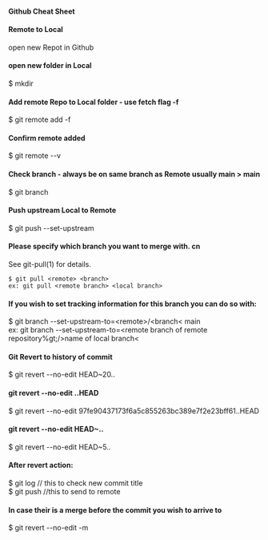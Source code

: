 ####  Github Cheat Sheet
#### Remote to Local
 open new Repot in Github
<copy url>
 
#### open new folder in Local    
  $ mkdir <name>  
  
#### Add remote Repo to Local folder - use fetch flag -f
  $ git remote add -f <name> <Remote git url>  
  
#### Confirm remote added  
  $ git remote --v  
#### Check branch - always be on same branch as Remote usually main > main  
  $ git branch  
#### Push upstream Local to Remote  
  $ git push --set-upstream <name> <Remote branch>  
  
####  Please specify which branch you want to merge with.  cn
See git-pull(1) for details.  

    $ git pull <remote> <branch>  
    ex: git pull <remote branch> <local branch>  
#### If you wish to set tracking information for this branch you can do so with:  

   $ git branch --set-upstream-to=&lt;remote&gt;/&lt;branch&lt; main  
   ex:  git branch --set-upstream-to=&lt;remote branch of remote repository%gt;/&gt;name of local branch&lt;  
  
#### Git Revert to history of commit
$ git revert --no-edit HEAD~20..

#### git revert --no-edit <hash of commit>..HEAD
$ git revert --no-edit 97fe90437173f6a5c855263bc389e7f2e23bff61..HEAD

#### git revert --no-edit HEAD~<number to walk back on commit history>..
$ git revert --no-edit HEAD~5..

#### After revert action:
$ git log // this to check new commit title  
$ git push //this to send to remote  

#### In case their is a merge before the commit you wish to arrive to
$ git revert --no-edit -m <steps back after merge> <hash>  

